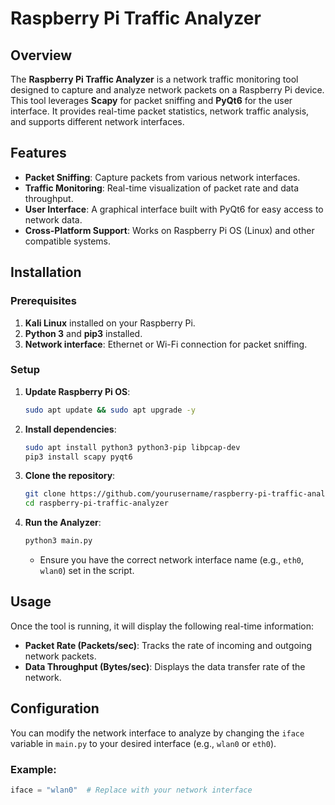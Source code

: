 # Raspberry Pi Traffic Analyzer

## Overview

The **Raspberry Pi Traffic Analyzer** is a network traffic monitoring tool designed to capture and analyze network packets on a Raspberry Pi device. This tool leverages **Scapy** for packet sniffing and **PyQt6** for the user interface. It provides real-time packet statistics, network traffic analysis, and supports different network interfaces.

## Features

- **Packet Sniffing**: Capture packets from various network interfaces.
- **Traffic Monitoring**: Real-time visualization of packet rate and data throughput.
- **User Interface**: A graphical interface built with PyQt6 for easy access to network data.
- **Cross-Platform Support**: Works on Raspberry Pi OS (Linux) and other compatible systems.

## Installation

### Prerequisites
1. **Kali Linux** installed on your Raspberry Pi.
2. **Python 3** and **pip3** installed.
3. **Network interface**: Ethernet or Wi-Fi connection for packet sniffing.

### Setup

1. **Update Raspberry Pi OS**:
    ```bash
    sudo apt update && sudo apt upgrade -y
    ```

2. **Install dependencies**:
    ```bash
    sudo apt install python3 python3-pip libpcap-dev
    pip3 install scapy pyqt6
    ```

3. **Clone the repository**:
    ```bash
    git clone https://github.com/yourusername/raspberry-pi-traffic-analyzer.git
    cd raspberry-pi-traffic-analyzer
    ```

4. **Run the Analyzer**:
    ```bash
    python3 main.py
    ```

   * Ensure you have the correct network interface name (e.g., `eth0`, `wlan0`) set in the script.

## Usage

Once the tool is running, it will display the following real-time information:

- **Packet Rate (Packets/sec)**: Tracks the rate of incoming and outgoing network packets.
- **Data Throughput (Bytes/sec)**: Displays the data transfer rate of the network.

## Configuration

You can modify the network interface to analyze by changing the `iface` variable in `main.py` to your desired interface (e.g., `wlan0` or `eth0`).

### Example:
```python
iface = "wlan0"  # Replace with your network interface
